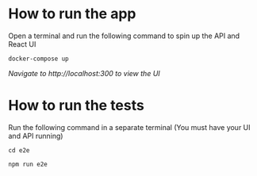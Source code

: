 # How to run the app

Open a terminal and run the following command to spin up the API and React UI

```
docker-compose up
```

*Navigate to http://localhost:300 to view the UI*

# How to run the tests

Run the following command in a separate terminal (You must have your UI and API running)

```
cd e2e

npm run e2e
```